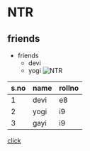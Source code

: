 # NTR #
## friends ##
* friends
     * devi
     * yogi
![NTR](https://resize.indiatvnews.com/en/resize/newbucket/1200_-/2021/05/jr-ntr-1621471954.jpg)

s.no|name|rollno
-----|---|-----|
1|devi|e8
2|yogi|i9
3|gayi|i9
    
[click](https://www.youtube.com/)

